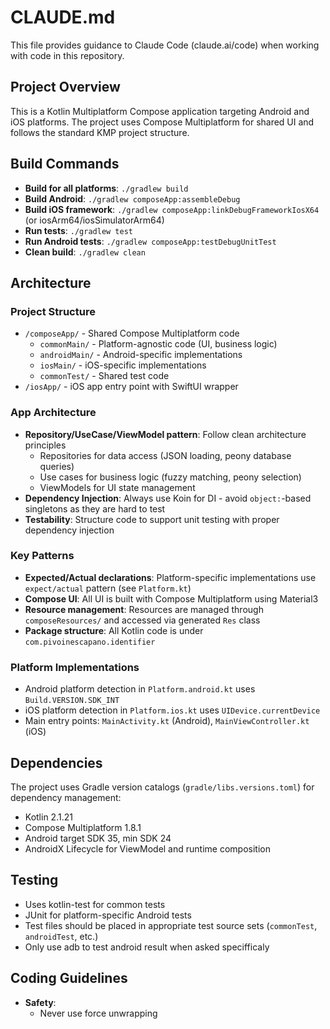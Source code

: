 # CLAUDE.md

This file provides guidance to Claude Code (claude.ai/code) when working with code in this repository.

## Project Overview

This is a Kotlin Multiplatform Compose application targeting Android and iOS platforms. The project uses Compose Multiplatform for shared UI and follows the standard KMP project structure.

## Build Commands

- **Build for all platforms**: `./gradlew build`
- **Build Android**: `./gradlew composeApp:assembleDebug`
- **Build iOS framework**: `./gradlew composeApp:linkDebugFrameworkIosX64` (or iosArm64/iosSimulatorArm64)
- **Run tests**: `./gradlew test`
- **Run Android tests**: `./gradlew composeApp:testDebugUnitTest`
- **Clean build**: `./gradlew clean`

## Architecture

### Project Structure
- `/composeApp/` - Shared Compose Multiplatform code
  - `commonMain/` - Platform-agnostic code (UI, business logic)
  - `androidMain/` - Android-specific implementations
  - `iosMain/` - iOS-specific implementations
  - `commonTest/` - Shared test code
- `/iosApp/` - iOS app entry point with SwiftUI wrapper

### App Architecture
- **Repository/UseCase/ViewModel pattern**: Follow clean architecture principles
  - Repositories for data access (JSON loading, peony database queries)
  - Use cases for business logic (fuzzy matching, peony selection)
  - ViewModels for UI state management
- **Dependency Injection**: Always use Koin for DI - avoid `object:`-based singletons as they are hard to test
- **Testability**: Structure code to support unit testing with proper dependency injection

### Key Patterns
- **Expected/Actual declarations**: Platform-specific implementations use `expect/actual` pattern (see `Platform.kt`)
- **Compose UI**: All UI is built with Compose Multiplatform using Material3
- **Resource management**: Resources are managed through `composeResources/` and accessed via generated `Res` class
- **Package structure**: All Kotlin code is under `com.pivoinescapano.identifier`

### Platform Implementations
- Android platform detection in `Platform.android.kt` uses `Build.VERSION.SDK_INT`
- iOS platform detection in `Platform.ios.kt` uses `UIDevice.currentDevice`
- Main entry points: `MainActivity.kt` (Android), `MainViewController.kt` (iOS)

## Dependencies

The project uses Gradle version catalogs (`gradle/libs.versions.toml`) for dependency management:
- Kotlin 2.1.21
- Compose Multiplatform 1.8.1
- Android target SDK 35, min SDK 24
- AndroidX Lifecycle for ViewModel and runtime composition

## Testing

- Uses kotlin-test for common tests
- JUnit for platform-specific Android tests
- Test files should be placed in appropriate test source sets (`commonTest`, `androidTest`, etc.)
- Only use adb to test android result when asked specifficaly

## Coding Guidelines

- **Safety**: 
  - Never use force unwrapping